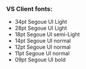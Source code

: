 ### VS Client fonts:
- 34pt Segoue UI Light
- 28pt Segoue UI Light
- 18pt Segoue UI semi-Light
- 14pt Segoue UI normal
- 12pt Segoue UI normal
- 11pt Segoue UI normal
- 09pt Segoue UI bold